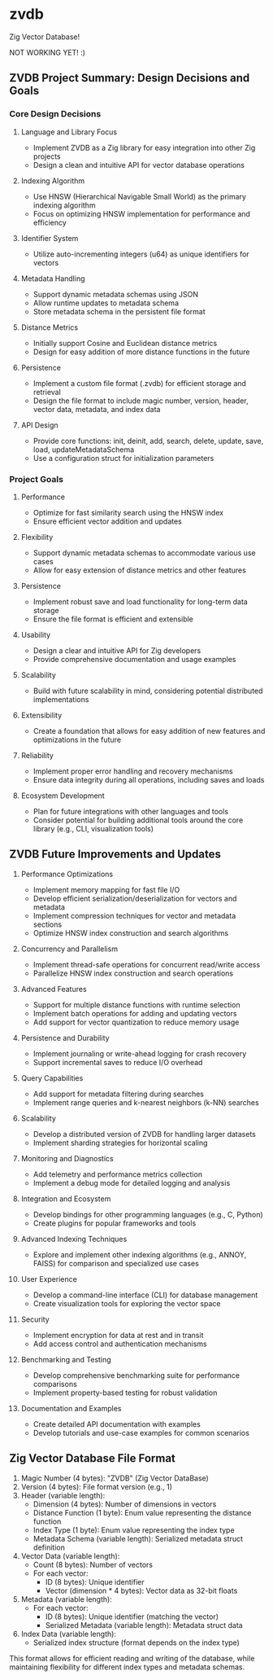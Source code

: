 # zvdb
Zig Vector Database!

NOT WORKING YET! :)

## ZVDB Project Summary: Design Decisions and Goals

### Core Design Decisions

1. Language and Library Focus
   - Implement ZVDB as a Zig library for easy integration into other Zig projects
   - Design a clean and intuitive API for vector database operations

2. Indexing Algorithm
   - Use HNSW (Hierarchical Navigable Small World) as the primary indexing algorithm
   - Focus on optimizing HNSW implementation for performance and efficiency

3. Identifier System
   - Utilize auto-incrementing integers (u64) as unique identifiers for vectors

4. Metadata Handling
   - Support dynamic metadata schemas using JSON
   - Allow runtime updates to metadata schema
   - Store metadata schema in the persistent file format

5. Distance Metrics
   - Initially support Cosine and Euclidean distance metrics
   - Design for easy addition of more distance functions in the future

6. Persistence
   - Implement a custom file format (.zvdb) for efficient storage and retrieval
   - Design the file format to include magic number, version, header, vector data, metadata, and index data

7. API Design
   - Provide core functions: init, deinit, add, search, delete, update, save, load, updateMetadataSchema
   - Use a configuration struct for initialization parameters

### Project Goals

1. Performance
   - Optimize for fast similarity search using the HNSW index
   - Ensure efficient vector addition and updates

2. Flexibility
   - Support dynamic metadata schemas to accommodate various use cases
   - Allow for easy extension of distance metrics and other features

3. Persistence
   - Implement robust save and load functionality for long-term data storage
   - Ensure the file format is efficient and extensible

4. Usability
   - Design a clear and intuitive API for Zig developers
   - Provide comprehensive documentation and usage examples

5. Scalability
   - Build with future scalability in mind, considering potential distributed implementations

6. Extensibility
   - Create a foundation that allows for easy addition of new features and optimizations in the future

7. Reliability
   - Implement proper error handling and recovery mechanisms
   - Ensure data integrity during all operations, including saves and loads

8. Ecosystem Development
   - Plan for future integrations with other languages and tools
   - Consider potential for building additional tools around the core library (e.g., CLI, visualization tools)

## ZVDB Future Improvements and Updates

1. Performance Optimizations
   - Implement memory mapping for fast file I/O
   - Develop efficient serialization/deserialization for vectors and metadata
   - Implement compression techniques for vector and metadata sections
   - Optimize HNSW index construction and search algorithms

2. Concurrency and Parallelism
   - Implement thread-safe operations for concurrent read/write access
   - Parallelize HNSW index construction and search operations

3. Advanced Features
   - Support for multiple distance functions with runtime selection
   - Implement batch operations for adding and updating vectors
   - Add support for vector quantization to reduce memory usage

4. Persistence and Durability
   - Implement journaling or write-ahead logging for crash recovery
   - Support incremental saves to reduce I/O overhead

5. Query Capabilities
   - Add support for metadata filtering during searches
   - Implement range queries and k-nearest neighbors (k-NN) searches

6. Scalability
   - Develop a distributed version of ZVDB for handling larger datasets
   - Implement sharding strategies for horizontal scaling

7. Monitoring and Diagnostics
   - Add telemetry and performance metrics collection
   - Implement a debug mode for detailed logging and analysis

8. Integration and Ecosystem
   - Develop bindings for other programming languages (e.g., C, Python)
   - Create plugins for popular frameworks and tools

9. Advanced Indexing Techniques
   - Explore and implement other indexing algorithms (e.g., ANNOY, FAISS) for comparison and specialized use cases

10. User Experience
    - Develop a command-line interface (CLI) for database management
    - Create visualization tools for exploring the vector space

11. Security
    - Implement encryption for data at rest and in transit
    - Add access control and authentication mechanisms

12. Benchmarking and Testing
    - Develop comprehensive benchmarking suite for performance comparisons
    - Implement property-based testing for robust validation

13. Documentation and Examples
    - Create detailed API documentation with examples
    - Develop tutorials and use-case examples for common scenarios

## Zig Vector Database File Format

1. Magic Number (4 bytes): "ZVDB" (Zig Vector DataBase)
2. Version (4 bytes): File format version (e.g., 1)
3. Header (variable length):
   - Dimension (4 bytes): Number of dimensions in vectors
   - Distance Function (1 byte): Enum value representing the distance function
   - Index Type (1 byte): Enum value representing the index type
   - Metadata Schema (variable length): Serialized metadata struct definition
4. Vector Data (variable length):
   - Count (8 bytes): Number of vectors
   - For each vector:
     - ID (8 bytes): Unique identifier
     - Vector (dimension * 4 bytes): Vector data as 32-bit floats
5. Metadata (variable length):
   - For each vector:
     - ID (8 bytes): Unique identifier (matching the vector)
     - Serialized Metadata (variable length): Metadata struct data
6. Index Data (variable length):
   - Serialized index structure (format depends on the index type)

This format allows for efficient reading and writing of the database, while maintaining flexibility for different index types and metadata schemas.
